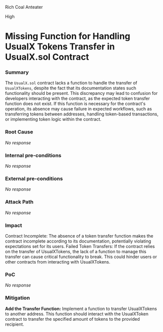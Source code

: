 Rich Coal Anteater

High

# Missing Function for Handling UsualX Tokens Transfer in UsualX.sol Contract

### Summary

The `UsualX.sol` contract lacks a function to handle the transfer of `UsualXTokens`, despite the fact that its documentation states such functionality should be present. This discrepancy may lead to confusion for developers interacting with the contract, as the expected token transfer function does not exist. If this function is necessary for the contract's operation, its absence may cause failure in expected workflows, such as transferring tokens between addresses, handling token-based transactions, or implementing token logic within the contract.

### Root Cause

_No response_

### Internal pre-conditions

_No response_

### External pre-conditions

_No response_

### Attack Path

_No response_

### Impact

Contract Incomplete: The absence of a token transfer function makes the contract incomplete according to its documentation, potentially violating expectations set for its users.
Failed Token Transfers: If the contract relies on the transfer of UsualXTokens, the lack of a function to manage this transfer can cause critical functionality to break. This could hinder users or other contracts from interacting with UsualXTokens.

### PoC

_No response_

### Mitigation

**Add the Transfer Function:** Implement a function to transfer UsualXTokens to another address. This function should interact with the UsualXToken contract to transfer the specified amount of tokens to the provided recipient.
